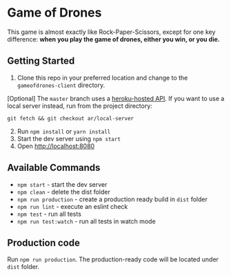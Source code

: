 # Game of Drones

This game is almost exactly like Rock-Paper-Scissors, except for one key difference: **when you play the game of drones, either you win, or you die.**

## Getting Started

1. Clone this repo in your preferred location and change to the `gameofdrones-client` directory.

[Optional] The `master` branch uses a [heroku-hosted API](https://gofdrones.herokuapp.com/api/v1). If you want to use a local server instead, run from the project directory:

`git fetch && git checkout ar/local-server`

2. Run `npm install` or `yarn install`
3. Start the dev server using `npm start`
4. Open [http://localhost:8080](http://localhost:8080)

## Available Commands

- `npm start` - start the dev server
- `npm clean` - delete the dist folder
- `npm run production` - create a production ready build in `dist` folder
- `npm run lint` - execute an eslint check
- `npm test` - run all tests
- `npm run test:watch` - run all tests in watch mode

## Production code

Run `npm run production`. The production-ready code will be located under `dist` folder.
